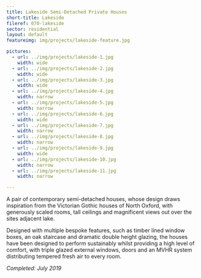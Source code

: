 ```yaml
---
title: Lakeside Semi-Detached Private Houses
short-title: Lakeside
fileref: 070-lakeside
sector: residential
layout: default
featureimg: img/projects/lakeside-feature.jpg

pictures:
  - url: ../img/projects/lakeside-1.jpg
    width: wide
  - url: ../img/projects/lakeside-2.jpg
    width: wide
  - url: ../img/projects/lakeside-3.jpg
    width: wide
  - url: ../img/projects/lakeside-4.jpg
    width: narrow
  - url: ../img/projects/lakeside-5.jpg
    width: narrow
  - url: ../img/projects/lakeside-6.jpg
    width: wide
  - url: ../img/projects/lakeside-7.jpg
    width: narrow
  - url: ../img/projects/lakeside-8.jpg
    width: narrow
  - url: ../img/projects/lakeside-9.jpg
    width: wide
  - url: ../img/projects/lakeside-10.jpg
    width: narrow
  - url: ../img/projects/lakeside-11.jpg
    width: narrow

---
```


A pair of contemporary semi-detached houses, whose design draws inspiration from the Victorian Gothic houses of North Oxford, with generously scaled rooms, tall ceilings and magnificent views out over the sites adjacent lake.

Designed with multiple bespoke features, such as timber lined window boxes, an oak staircase and dramatic double height glazing, the houses have been designed to perform sustainably whilst providing a high level of comfort, with triple glazed external windows, doors and an MVHR system distributing tempered fresh air to every room.

*Completed: July 2019*

